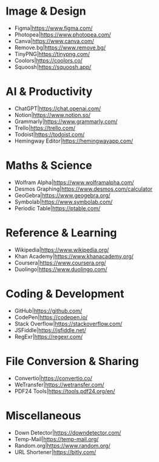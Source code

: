 # Image & Design
- Figma|https://www.figma.com/
- Photopea|https://www.photopea.com/
- Canva|https://www.canva.com/
- Remove.bg|https://www.remove.bg/
- TinyPNG|https://tinypng.com/
- Coolors|https://coolors.co/
- Squoosh|https://squoosh.app/

# AI & Productivity
- ChatGPT|https://chat.openai.com/
- Notion|https://www.notion.so/
- Grammarly|https://www.grammarly.com/
- Trello|https://trello.com/
- Todoist|https://todoist.com/
- Hemingway Editor|https://hemingwayapp.com/

# Maths & Science
- Wolfram Alpha|https://www.wolframalpha.com/
- Desmos Graphing|https://www.desmos.com/calculator
- GeoGebra|https://www.geogebra.org/
- Symbolab|https://www.symbolab.com/
- Periodic Table|https://ptable.com/

# Reference & Learning
- Wikipedia|https://www.wikipedia.org/
- Khan Academy|https://www.khanacademy.org/
- Coursera|https://www.coursera.org/
- Duolingo|https://www.duolingo.com/

# Coding & Development
- GitHub|https://github.com/
- CodePen|https://codepen.io/
- Stack Overflow|https://stackoverflow.com/
- JSFiddle|https://jsfiddle.net/
- RegExr|https://regexr.com/

# File Conversion & Sharing
- Convertio|https://convertio.co/
- WeTransfer|https://wetransfer.com/
- PDF24 Tools|https://tools.pdf24.org/en/

# Miscellaneous
- Down Detector|https://downdetector.com/
- Temp-Mail|https://temp-mail.org/
- Random.org|https://www.random.org/
- URL Shortener|https://bitly.com/